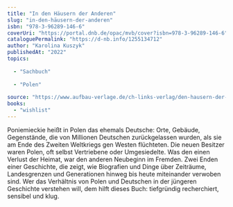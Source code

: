 ```yaml
---
title: "In den Häusern der Anderen"
slug: "in-den-häusern-der-anderen"
isbn: "978-3-96289-146-6"
coverUri: "https://portal.dnb.de/opac/mvb/cover?isbn=978-3-96289-146-6"
cataloguePermalink: "https://d-nb.info/1255134712"
author: "Karolina Kuszyk"
publishedAt: "2022"
topics:
  
  - "Sachbuch"
    
  - "Polen"
    
source: "https://www.aufbau-verlage.de/ch-links-verlag/den-hausern-der-anderen/978-3-96289-146-6"
books: 
  - "wishlist"
---
```

Poniemieckie heißt in Polen das ehemals Deutsche: Orte, Gebäude, Gegenstände, 
die von Millionen Deutschen zurückgelassen wurden, als sie am Ende des Zweiten 
Weltkriegs gen Westen flüchteten. Die neuen Besitzer waren Polen, oft selbst 
Vertriebene oder Umgesiedelte. Was den einen Verlust der Heimat, war den 
anderen Neubeginn im Fremden. Zwei Enden einer Geschichte, die zeigt, wie 
Biografien und Dinge über Zeiträume, Landesgrenzen und Generationen hinweg bis 
heute miteinander verwoben sind. Wer das Verhältnis von Polen und Deutschen in 
der jüngeren Geschichte verstehen will, dem hilft dieses Buch: tiefgründig 
recherchiert, sensibel und klug.